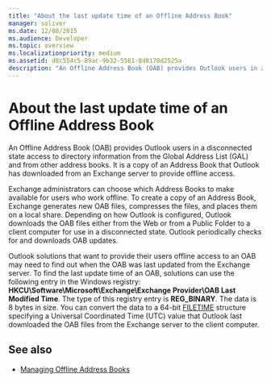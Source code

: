 ```yaml
---
title: "About the last update time of an Offline Address Book"
manager: soliver
ms.date: 12/08/2015
ms.audience: Developer
ms.topic: overview
ms.localizationpriority: medium
ms.assetid: d8c554c5-89ac-9b32-5561-8d8178d2525a
description: "An Offline Address Book (OAB) provides Outlook users in a disconnected state access to directory information from the Global Address List (GAL) and from other address books."
---
```


# About the last update time of an Offline Address Book

An Offline Address Book (OAB) provides Outlook users in a disconnected state access to directory information from the Global Address List (GAL) and from other address books. It is a copy of an Address Book that Outlook has downloaded from an Exchange server to provide offline access.
  
Exchange administrators can choose which Address Books to make available for users who work offline. To create a copy of an Address Book, Exchange generates new OAB files, compresses the files, and places them on a local share. Depending on how Outlook is configured, Outlook downloads the OAB files either from the Web or from a Public Folder to a client computer for use in a disconnected state. Outlook periodically checks for and downloads OAB updates.
  
Outlook solutions that want to provide their users offline access to an OAB may need to find out when the OAB was last updated from the Exchange server. To find the last update time of an OAB, solutions can use the following entry in the Windows registry: **HKCU\Software\Microsoft\Exchange\Exchange Provider\OAB Last Modified Time**. The type of this registry entry is **REG_BINARY**. The data is 8 bytes in size. You can convert the data to a 64-bit [FILETIME](https://msdn.microsoft.com/library/9baf8a0e-59e3-4fbd-9616-2ec9161520d1%28Office.15%29.aspx) structure specifying a Universal Coordinated Time (UTC) value that Outlook last downloaded the OAB files from the Exchange server to the client computer. 
  
## See also

- [Managing Offline Address Books](https://msdn.microsoft.com/library/b7f26eca-b93b-4834-ba50-11febdefbb18.aspx)

